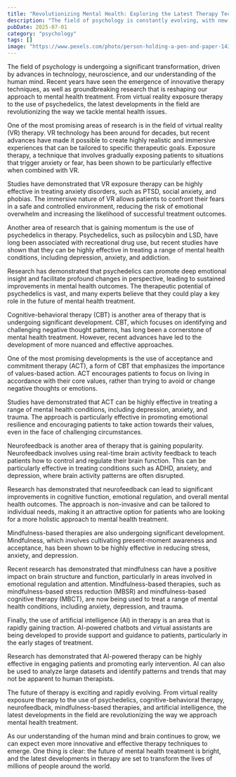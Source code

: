 ```yaml
---
title: "Revolutionizing Mental Health: Exploring the Latest Therapy Techniques and Scientific Breakthroughs"
description: "The field of psychology is constantly evolving, with new therapy techniques and scientific findings emerging every year. This article delves into the latest developments in therapy, including cutting-edge approaches, innovative technologies, and groundbreaking research that are transforming the way we approach mental health treatment."
pubDate: 2025-07-01
category: "psychology"
tags: []
image: "https://www.pexels.com/photo/person-holding-a-pen-and-paper-1438079/"
---
```


The field of psychology is undergoing a significant transformation, driven by advances in technology, neuroscience, and our understanding of the human mind. Recent years have seen the emergence of innovative therapy techniques, as well as groundbreaking research that is reshaping our approach to mental health treatment. From virtual reality exposure therapy to the use of psychedelics, the latest developments in the field are revolutionizing the way we tackle mental health issues.

One of the most promising areas of research is in the field of virtual reality (VR) therapy. VR technology has been around for decades, but recent advances have made it possible to create highly realistic and immersive experiences that can be tailored to specific therapeutic goals. Exposure therapy, a technique that involves gradually exposing patients to situations that trigger anxiety or fear, has been shown to be particularly effective when combined with VR.

Studies have demonstrated that VR exposure therapy can be highly effective in treating anxiety disorders, such as PTSD, social anxiety, and phobias. The immersive nature of VR allows patients to confront their fears in a safe and controlled environment, reducing the risk of emotional overwhelm and increasing the likelihood of successful treatment outcomes.

Another area of research that is gaining momentum is the use of psychedelics in therapy. Psychedelics, such as psilocybin and LSD, have long been associated with recreational drug use, but recent studies have shown that they can be highly effective in treating a range of mental health conditions, including depression, anxiety, and addiction.

Research has demonstrated that psychedelics can promote deep emotional insight and facilitate profound changes in perspective, leading to sustained improvements in mental health outcomes. The therapeutic potential of psychedelics is vast, and many experts believe that they could play a key role in the future of mental health treatment.

Cognitive-behavioral therapy (CBT) is another area of therapy that is undergoing significant development. CBT, which focuses on identifying and challenging negative thought patterns, has long been a cornerstone of mental health treatment. However, recent advances have led to the development of more nuanced and effective approaches.

One of the most promising developments is the use of acceptance and commitment therapy (ACT), a form of CBT that emphasizes the importance of values-based action. ACT encourages patients to focus on living in accordance with their core values, rather than trying to avoid or change negative thoughts or emotions.

Studies have demonstrated that ACT can be highly effective in treating a range of mental health conditions, including depression, anxiety, and trauma. The approach is particularly effective in promoting emotional resilience and encouraging patients to take action towards their values, even in the face of challenging circumstances.

Neurofeedback is another area of therapy that is gaining popularity. Neurofeedback involves using real-time brain activity feedback to teach patients how to control and regulate their brain function. This can be particularly effective in treating conditions such as ADHD, anxiety, and depression, where brain activity patterns are often disrupted.

Research has demonstrated that neurofeedback can lead to significant improvements in cognitive function, emotional regulation, and overall mental health outcomes. The approach is non-invasive and can be tailored to individual needs, making it an attractive option for patients who are looking for a more holistic approach to mental health treatment.

Mindfulness-based therapies are also undergoing significant development. Mindfulness, which involves cultivating present-moment awareness and acceptance, has been shown to be highly effective in reducing stress, anxiety, and depression.

Recent research has demonstrated that mindfulness can have a positive impact on brain structure and function, particularly in areas involved in emotional regulation and attention. Mindfulness-based therapies, such as mindfulness-based stress reduction (MBSR) and mindfulness-based cognitive therapy (MBCT), are now being used to treat a range of mental health conditions, including anxiety, depression, and trauma.

Finally, the use of artificial intelligence (AI) in therapy is an area that is rapidly gaining traction. AI-powered chatbots and virtual assistants are being developed to provide support and guidance to patients, particularly in the early stages of treatment.

Research has demonstrated that AI-powered therapy can be highly effective in engaging patients and promoting early intervention. AI can also be used to analyze large datasets and identify patterns and trends that may not be apparent to human therapists.

The future of therapy is exciting and rapidly evolving. From virtual reality exposure therapy to the use of psychedelics, cognitive-behavioral therapy, neurofeedback, mindfulness-based therapies, and artificial intelligence, the latest developments in the field are revolutionizing the way we approach mental health treatment.

As our understanding of the human mind and brain continues to grow, we can expect even more innovative and effective therapy techniques to emerge. One thing is clear: the future of mental health treatment is bright, and the latest developments in therapy are set to transform the lives of millions of people around the world.
